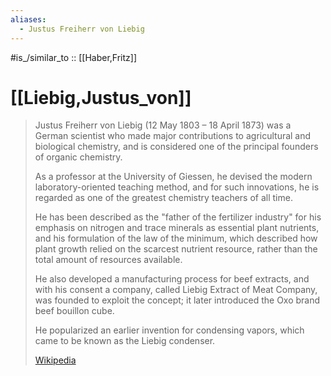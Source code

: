 ```yaml
---
aliases:
  - Justus Freiherr von Liebig
---
```


#is_/similar_to ::  [[Haber,Fritz]] 
# [[Liebig,Justus_von]] 

> Justus Freiherr von Liebig (12 May 1803 – 18 April 1873) was a German scientist 
> who made major contributions to agricultural and biological chemistry, 
> and is considered one of the principal founders of organic chemistry. 
> 
> As a professor at the University of Giessen, he devised the modern laboratory-oriented teaching method, 
> and for such innovations, he is regarded as one of the greatest chemistry teachers of all time. 
> 
> He has been described as the "father of the fertilizer industry" 
> for his emphasis on nitrogen and trace minerals as essential plant nutrients, 
> and his formulation of the law of the minimum, 
> which described how plant growth relied on the scarcest nutrient resource, 
> rather than the total amount of resources available. 
> 
> He also developed a manufacturing process for beef extracts, and with his consent 
> a company, called Liebig Extract of Meat Company, was founded to exploit the concept; 
> it later introduced the Oxo brand beef bouillon cube. 
> 
> He popularized an earlier invention for condensing vapors, 
> which came to be known as the Liebig condenser.
>
> [Wikipedia](https://en.wikipedia.org/wiki/Justus%20von%20Liebig)

